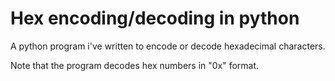 # Hex encoding/decoding in python
A python program i've written to encode or decode hexadecimal characters.

Note that the program decodes hex numbers in "0x" format.
